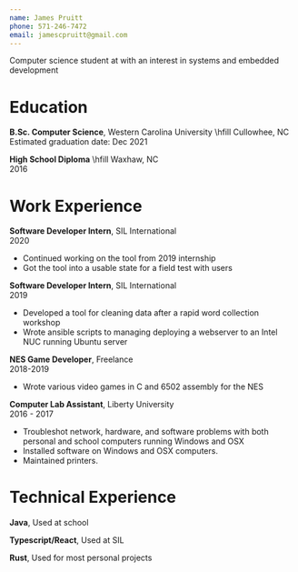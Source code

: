 ```yaml
---
name: James Pruitt
phone: 571-246-7472
email: jamescpruitt@gmail.com
---
```


Computer science student at with an interest in systems and embedded development

# Education

**B.Sc. Computer Science**, Western Carolina University \hfill Cullowhee, NC  
Estimated graduation date: Dec 2021

**High School Diploma** \hfill Waxhaw, NC  
2016

# Work Experience

**Software Developer Intern**, SIL International  
2020

* Continued working on the tool from 2019 internship
* Got the tool into a usable state for a field test with users

**Software Developer Intern**, SIL International  
2019

* Developed a tool for cleaning data after a rapid word collection workshop
* Wrote ansible scripts to managing deploying a webserver to an Intel NUC running Ubuntu server

**NES Game Developer**, Freelance  
2018-2019

* Wrote various video games in C and 6502 assembly for the NES

**Computer Lab Assistant**, Liberty University  
2016 - 2017

* Troubleshot network, hardware, and software problems with both personal and school computers running Windows and OSX
* Installed software on Windows and OSX computers. 
* Maintained printers.


# Technical Experience

**Java**, Used at school

**Typescript/React**,  Used at SIL

**Rust**,  Used for most personal projects
